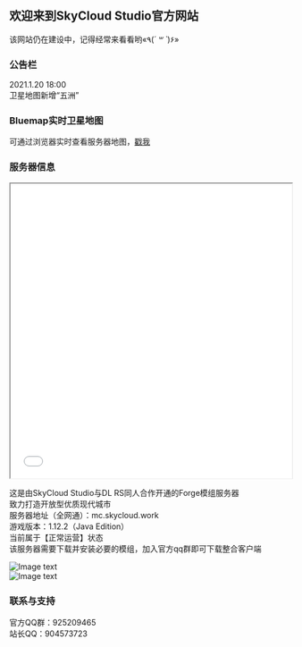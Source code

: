 ## 欢迎来到SkyCloud Studio官方网站

该网站仍在建设中，记得经常来看看哟«٩(*´ ꒳ `*)۶»

### 公告栏

2021.1.20 18:00  
卫星地图新增“五洲”

### Bluemap实时卫星地图

可通过浏览器实时查看服务器地图，[戳我](https://skycloud.minasan.xyz/) 

### 服务器信息

<iframe src="//player.bilibili.com/player.html?aid=586237663&bvid=BV1gz4y1S7QM&cid=285028344&page=1" scrolling="no" allowfullscreen="true" width="100%" style="overflow:visible;height:calc((100vw - 200px) / 16 * 9 + 100px)"> </iframe>    

这是由SkyCloud Studio与DL RS同人合作开通的Forge模组服务器  
致力打造开放型优质现代城市  
服务器地址（全网通）：mc.skycloud.work  
游戏版本：1.12.2（Java Edition）  
当前属于【正常运营】状态  
该服务器需要下载并安装必要的模组，加入官方qq群即可下载整合客户端  

![Image text](https://skycloud.minasan.xyz/imgs/seve1.jpg)  
![Image text](https://skycloud.minasan.xyz/imgs/seve2.jpg)  

### 联系与支持

官方QQ群：925209465  
站长QQ：904573723
